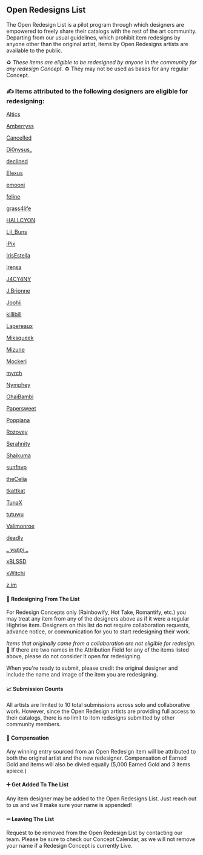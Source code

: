## Open Redesigns List

The Open Redesign List is a pilot program through which designers are empowered to freely share their catalogs with the rest of the art community. Departing from our usual guidelines, which prohibit item redesigns by anyone other than the original artist, items by Open Redesigns artists are available to the public. 

♻️ *These items are eligible to be redesigned by anyone in the community for any redesign Concept.* ♻️ 
They may not be used as bases for any regular Concept.  

### ✍️ Items attributed to the following designers are eligible for redesigning: 

[Altics](https://highrise.game/catalog/designer-profile/Altics)

[Amberryss](https://highrise.game/catalog/designer-profile/Amberryss)

[CancelIed](https://highrise.game/catalog/designer-profile/CancelIed)

[Di0nysus_](https://highrise.game/catalog/designer-profile/Di0nysus_)

[declined](https://highrise.game/catalog/designer-profile/declined)

[EIexus](https://highrise.game/catalog/designer-profile/EIexus)

[emooni](https://highrise.game/catalog/designer-profile/emooni)

[feIine](https://highrise.game/catalog/designer-profile/feIine)

[grass4life](https://highrise.game/catalog/designer-profile/grass4life)

[HALLCYON](https://highrise.game/catalog/designer-profile/HALLCYON)

[Lil_Buns](https://highrise.game/catalog/designer-profile/Lil_Buns)

[iPix](https://highrise.game/catalog/designer-profile/iPix)

[IrisEstella](https://highrise.game/catalog/designer-profile/IrisEstella)

[irensa](https://highrise.game/catalog/designer-profile/irensa)

[J4CY4NY](https://highrise.game/catalog/designer-profile/J4CY4NY)

[J.Brionne](https://highrise.game/catalog/designer-profile/J.Brionne)

[Joohii](https://highrise.game/catalog/designer-profile/Joohii)

[killibill](https://highrise.game/catalog/designer-profile/Joohii)

[Lapereaux](https://highrise.game/catalog/designer-profile/Lapereaux)

[Miksqueek](https://highrise.game/catalog/designer-profile/Miksqueek)

[Mizune](https://highrise.game/catalog/designer-profile/Mizune)

[Mockeri](https://highrise.game/catalog/designer-profile/Mockeri)

[myrch](https://highrise.game/catalog/designer-profile/myrch)

[Nymphey](https://highrise.game/catalog/designer-profile/Nymphey)

[OhaiBambi](https://highrise.game/catalog/designer-profile/OhaiBambi)

[Papersweet](https://highrise.game/catalog/designer-profile/Papersweet)

[Poppiana](https://highrise.game/catalog/designer-profile/Poppiana)

[Rozovey](https://highrise.game/catalog/designer-profile/Rozovey)

[Serahnity](https://highrise.game/catalog/designer-profile/Serahnity)

[Shaikuma](https://highrise.game/catalog/designer-profile/Shaikuma)

[sunfnvp](https://highrise.game/catalog/designer-profile/sunfnvp)

[theCelia](https://highrise.game/catalog/designer-profile/theCelia)

[tkattkat](https://highrise.game/catalog/designer-profile/tkattkat)

[TunaX](https://highrise.game/catalog/designer-profile/TunaX)

[tutuwu](https://highrise.game/catalog/designer-profile/tutuwu)

[Valimonroe](https://highrise.game/catalog/designer-profile/Valimonroe)

[deadly](https://highrise.game/catalog/designer-profile/deadly)

[_ _yuppi_ _](https://highrise.game/catalog/designer-profile/_yuppi_)

[xBLSSD](https://highrise.game/catalog/designer-profile/xBLSSD)

[xWitchi](https://highrise.game/catalog/designer-profile/xWitchi)

[z.im](https://highrise.game/catalog/designer-profile/z.im)



#### 📝 Redesigning From The List

For Redesign Concepts only (Rainbowify, Hot Take, Romantify, etc.) you may treat any item from any of the designers above as if it were a regular Highrise item. Designers on this list do not require collaboration requests, advance notice, or communication for you to start redesigning their work. 

_*Items that originally came from a collaboration are not eligible for redesign.*_ 🤝 If there are two names in the Attribution Field for any of the items listed above, please do not consider it open for redesigning. 

When you're ready to submit, please credit the original designer and include the name and image of the item you are redesigning. 


#### 📈 Submission Counts

All artists are limited to 10 total submissions across solo and collaborative work. 
However, since the Open Redesign artists are providing full access to their catalogs, there is no limit to item redesigns submitted by other community members.

#### 💸 Compensation

Any winning entry sourced from an Open Redesign item will be attributed to both the original artist and the new redesigner. Compensation of Earned Gold and items will also be divied equally (5,000 Earned Gold and 3 items apiece.)

#### ➕ Get Added To The List

Any item designer may be added to the Open Redesigns List. Just reach out to us and we'll make sure your name is appended!

#### ➖ Leaving The List

Request to be removed from the Open Redesign List by contacting our team. Please be sure to check our Concept Calendar, as we will not remove your name if a Redesign Concept is currently Live. 



